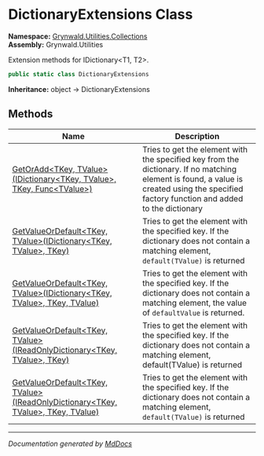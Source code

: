 ﻿<!--  
  <auto-generated>   
    The contents of this file were generated by a tool.  
    Changes to this file may be list if the file is regenerated  
  </auto-generated>   
-->

# DictionaryExtensions Class

**Namespace:** [Grynwald.Utilities.Collections](../index.md)  
**Assembly:** Grynwald.Utilities

Extension methods for IDictionary\<T1, T2\>.

```csharp
public static class DictionaryExtensions
```

**Inheritance:** object → DictionaryExtensions

## Methods

| Name                                                                                                                                                                                        | Description                                                                                                                                                                               |
| ------------------------------------------------------------------------------------------------------------------------------------------------------------------------------------------- | ----------------------------------------------------------------------------------------------------------------------------------------------------------------------------------------- |
| [GetOrAdd\<TKey, TValue\>(IDictionary\<TKey, TValue\>, TKey, Func\<TValue\>)](methods/GetOrAdd.md)                                                                                          | Tries to get the element with the specified key from the dictionary. If no matching element is found, a value is created using the specified factory function and added to the dictionary |
| [GetValueOrDefault\<TKey, TValue\>(IDictionary\<TKey, TValue\>, TKey)](methods/GetValueOrDefault.md#getvalueordefaulttkey-tvalueidictionarytkey-tvalue-tkey)                                | Tries to get the element with the specified key. If the dictionary does not contain a matching element, `default(TValue)` is returned                                                     |
| [GetValueOrDefault\<TKey, TValue\>(IDictionary\<TKey, TValue\>, TKey, TValue)](methods/GetValueOrDefault.md#getvalueordefaulttkey-tvalueidictionarytkey-tvalue-tkey-tvalue)                 | Tries to get the element with the specified key. If the dictionary does not contain a matching element, the value of `defaultValue` is returned.                                          |
| [GetValueOrDefault\<TKey, TValue\>(IReadOnlyDictionary\<TKey, TValue\>, TKey)](methods/GetValueOrDefault.md#getvalueordefaulttkey-tvalueireadonlydictionarytkey-tvalue-tkey)                | Tries to get the element with the specified key. If the dictionary does not contain a matching element, default(TValue) is returned                                                       |
| [GetValueOrDefault\<TKey, TValue\>(IReadOnlyDictionary\<TKey, TValue\>, TKey, TValue)](methods/GetValueOrDefault.md#getvalueordefaulttkey-tvalueireadonlydictionarytkey-tvalue-tkey-tvalue) | Tries to get the element with the specified key. If the dictionary does not contain a matching element, `default(TValue)` is returned                                                     |

___

*Documentation generated by [MdDocs](https://github.com/ap0llo/mddocs)*

